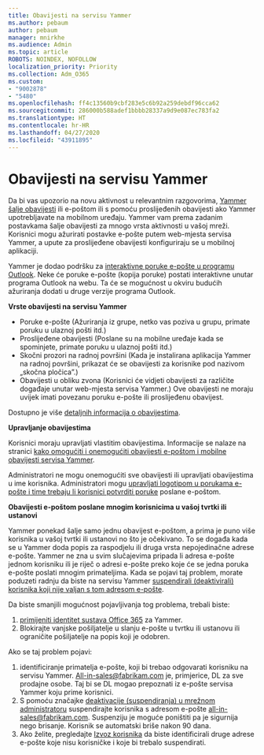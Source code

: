```yaml
---
title: Obavijesti na servisu Yammer
ms.author: pebaum
author: pebaum
manager: mnirkhe
ms.audience: Admin
ms.topic: article
ROBOTS: NOINDEX, NOFOLLOW
localization_priority: Priority
ms.collection: Adm_O365
ms.custom:
- "9002878"
- "5480"
ms.openlocfilehash: ff4c13560b9cbf283e5c6b92a259debdf96cca62
ms.sourcegitcommit: 286000b588adef1bbbb28337a9d9e087ec783fa2
ms.translationtype: HT
ms.contentlocale: hr-HR
ms.lasthandoff: 04/27/2020
ms.locfileid: "43911895"
---
```

# <a name="notifications-in-yammer"></a>Obavijesti na servisu Yammer

Da bi vas upozorio na novu aktivnost u relevantnim razgovorima, [Yammer šalje obavijesti](https://support.microsoft.com/en-gb/office/enable-or-disable-yammer-email-and-phone-notifications-93e530e0-189f-4768-8f28-7683d48cc996) ili e-poštom ili s pomoću proslijeđenih obavijesti ako Yammer upotrebljavate na mobilnom uređaju. Yammer vam prema zadanim postavkama šalje obavijesti za mnogo vrsta aktivnosti u vašoj mreži. Korisnici mogu ažurirati postavke e-pošte putem web-mjesta servisa Yammer, a upute za proslijeđene obavijesti konfiguriraju se u mobilnoj aplikaciji. 

Yammer je dodao podršku za [interaktivne poruke e-pošte u programu Outlook](https://techcommunity.microsoft.com/t5/outlook-blog/interactive-yammer-emails-in-outlook-on-the-web-are-here/ba-p/1209420). Neke će poruke e-pošte (kopija poruke) postati interaktivne unutar programa Outlook na webu. Ta će se mogućnost u okviru budućih ažuriranja dodati u druge verzije programa Outlook.

**Vrste obavijesti na servisu Yammer**

- Poruke e-pošte (Ažuriranja iz grupe, netko vas poziva u grupu, primate poruku u ulaznoj pošti itd.)
- Proslijeđene obavijesti (Poslane su na mobilne uređaje kada se spominjete, primate poruku u ulaznoj pošti itd.)
- Skočni prozori na radnoj površini (Kada je instalirana aplikacija Yammer na radnoj površini, prikazat će se obavijesti za korisnike pod nazivom „skočna pločica”.)
- Obavijesti u obliku zvona (Korisnici će vidjeti obavijesti za različite događaje unutar web-mjesta servisa Yammer.) Ove obavijesti ne moraju uvijek imati povezanu poruku e-pošte ili proslijeđenu obavijest.

Dostupno je više [detaljnih informacija o obavijestima](https://support.microsoft.com/en-gb/office/enable-or-disable-yammer-email-and-phone-notifications-93e530e0-189f-4768-8f28-7683d48cc996).

**Upravljanje obavijestima**

Korisnici moraju upravljati vlastitim obavijestima. Informacije se nalaze na stranici [kako omogućiti i onemogućiti obavijesti e-poštom i mobilne obavijesti servisa Yammer](https://support.microsoft.com/en-gb/office/enable-or-disable-yammer-email-and-phone-notifications-93e530e0-189f-4768-8f28-7683d48cc996). 

Administratori ne mogu onemogućiti sve obavijesti ili upravljati obavijestima u ime korisnika. Administratori mogu [upravljati logotipom u porukama e-pošte i time trebaju li korisnici potvrditi poruke](https://docs.microsoft.com/yammer/configure-your-yammer-network/configure-email-and-yammer) poslane e-poštom.

**Obavijesti e-poštom poslane mnogim korisnicima u vašoj tvrtki ili ustanovi**

Yammer ponekad šalje samo jednu obavijest e-poštom, a prima je puno više korisnika u vašoj tvrtki ili ustanovi no što je očekivano. To se događa kada se u Yammer doda popis za raspodjelu ili druga vrsta nepojedinačne adrese e-pošte. Yammer ne zna u svim slučajevima pripada li adresa e-pošte jednom korisniku ili je riječ o adresi e-pošte preko koje će se jedna poruka e-pošte poslati mnogim primateljima. Kada se pojavi taj problem, morate poduzeti radnju da biste na servisu Yammer [suspendirali (deaktivirali) korisnika koji nije valjan s tom adresom e-pošte](https://docs.microsoft.com/yammer/manage-yammer-users/add-block-or-remove-users#remove-users). 

Da biste smanjili mogućnost pojavljivanja tog problema, trebali biste:

1. [primijeniti identitet sustava Office 365](https://docs.microsoft.com/yammer/configure-your-yammer-network/enforce-office-365-identity) za Yammer.
2. Blokirajte vanjske pošiljatelje u slanju e-pošte u tvrtku ili ustanovu ili ograničite pošiljatelje na popis koji je odobren.

Ako se taj problem pojavi:

1. identificiranje primatelja e-pošte, koji bi trebao odgovarati korisniku na servisu Yammer. All-in-sales@fabrikam.com je, primjerice, DL za sve prodajne osobe. Taj bi se DL mogao prepoznati iz e-pošte servisa Yammer koju prime korisnici.
2. S pomoću značajke [deaktivacije (suspendiranja) u mrežnom administratoru](https://docs.microsoft.com/yammer/manage-yammer-users/add-block-or-remove-users#remove-users) suspendirajte korisnika s adresom e-pošte all-in-sales@fabrikam.com. Suspenziju je moguće poništiti pa je sigurnija nego brisanje. Korisnik se automatski briše nakon 90 dana.
3. Ako želite, pregledajte [Izvoz korisnika](https://docs.microsoft.com/yammer/manage-security-and-compliance/export-yammer-enterprise-data#ExportUsers) da biste identificirali druge adrese e-pošte koje nisu korisničke i koje bi trebalo suspendirati.
